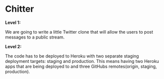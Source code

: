 Chitter
=========

**Level 1:**

We are going to write a little Twitter clone that will allow the users to post messages to a public stream.

**Level 2:**

The code has to be deployed to Heroku with two separate staging deployment targets: staging and production. This means having two Heroku apps that are being deployed to and three GitHubs remotes(origin, staging, production).
